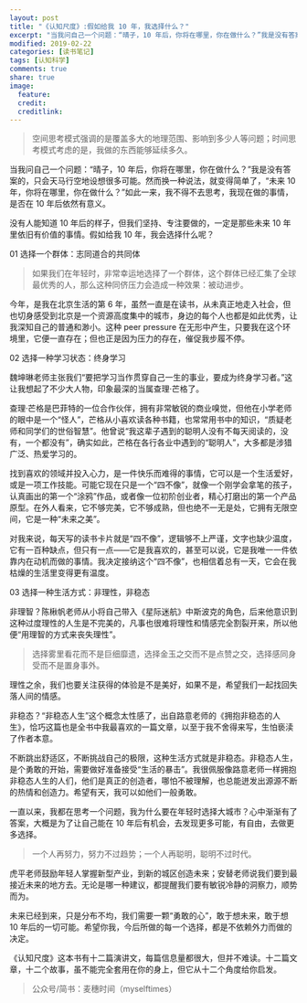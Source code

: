 ```yaml
---
layout: post
title: "《认知尺度》:假如给我 10 年，我选择什么？"
excerpt: "当我问自己一个问题：“晴子，10 年后，你将在哪里，你在做什么？”我是没有答案的，只会天马行空地设想很多可能。然而换一种说法，就变得简单了，“未来 10 年，你将在哪里，你在做什么？”如此一来，我不得不去思考，我现在做的事情，是否在 10 年后依然有意义。"
modified: 2019-02-22
categories: [读书笔记]
tags: [认知科学]
comments: true
share: true
image:
  feature:
  credit:
  creditlink:
---
```


> 空间思考模式强调的是覆盖多大的地理范围、影响到多少人等问题；时间思考模式考虑的是，我做的东西能够延续多久。

当我问自己一个问题：“晴子，10 年后，你将在哪里，你在做什么？”我是没有答案的，只会天马行空地设想很多可能。然而换一种说法，就变得简单了，“未来 10 年，你将在哪里，你在做什么？”如此一来，我不得不去思考，我现在做的事情，是否在 10 年后依然有意义。

没有人能知道 10 年后的样子，但我们坚持、专注要做的，一定是那些未来 10 年里依旧有价值的事情。假如给我 10 年，我会选择什么呢？

01 选择一个群体：志同道合的共同体

> 如果我们在年轻时，非常幸运地选择了一个群体，这个群体已经汇集了全球最优秀的人，那么这种同侪压力会造成一种效果：被动进步。

今年，是我在北京生活的第 6 年，虽然一直是在读书，从未真正地走入社会，但也切身感受到北京是一个资源高度集中的城市，身边的每个人也都是如此优秀，让我深知自己的普通和渺小。这种 peer pressure 在无形中产生，只要我在这个环境里，它便一直存在；但也正是因为压力的存在，催促我步履不停。

02 选择一种学习状态：终身学习

魏坤琳老师主张我们“要把学习当作贯穿自己一生的事业，要成为终身学习者。”这让我想起了不少大人物，印象最深的当属查理·芒格了。

查理·芒格是巴菲特的一位合作伙伴，拥有非常敏锐的商业嗅觉，但他在小学老师的眼中是一个“怪人”，芒格从小喜欢读各种书籍，也常常用书中的知识，“质疑老师和同学们的世俗智慧”。他曾说“我这辈子遇到的聪明人没有不每天阅读的，没有，一个都没有”，确实如此，芒格在各行各业中遇到的“聪明人”，大多都是涉猎广泛、热爱学习的。

找到喜欢的领域并投入心力，是一件快乐而难得的事情，它可以是一个生活爱好，或是一项工作技能。可能它现在只是一个“四不像”，就像一个刚学会拿笔的孩子，认真画出的第一个“涂鸦”作品，或者像一位初阶创业者，精心打磨出的第一个产品原型。在外人看来，它不够完美，它不够成熟，但也绝不一无是处，它拥有无限空间，它是一种“未来之美”。

对我来说，每天写的读书卡片就是“四不像”，逻辑够不上严谨，文字也缺少温度，它有一百种缺点，但只有一点——它是我喜欢的，甚至可以说，它是我唯一一件依靠内在动机而做的事情。我决定接纳这个“四不像”，也相信着总有一天，它会在我枯燥的生活里变得更有温度。

03 选择一种生活方式：非理性，非稳态

非理智？陈楸帆老师从小将自己带入《星际迷航》中斯波克的角色，后来他意识到这种过度理性的人生是不完美的，凡事也很难将理性和情感完全割裂开来，所以他便“用理智的方式来丧失理性”。

> 选择雾里看花而不是巨细靡遗，选择金玉之交而不是点赞之交，选择感同身受而不是置身事外。

理性之余，我们也要关注获得的体验是不是美好，如果不是，希望我们一起找回失落人间的情感。

非稳态？“非稳态人生”这个概念太性感了，出自路意老师的《拥抱非稳态的人生》，恰巧这篇也是全书中我最喜欢的一篇文章，以至于我不舍得来写，生怕亵渎了作者本意。

不断跳出舒适区，不断挑战自己的极限，这种生活方式就是非稳态。非稳态人生，是个勇敢的开始，需要做好准备接受“生活的暴击”。我很佩服像路意老师一样拥抱非稳态人生的人们，他们是真正的创造者，哪怕不被理解，也总能迸发出源源不断的热情和创造力。希望有天，我可以如他们一般勇敢。

一直以来，我都在思考一个问题，我为什么要在年轻时选择大城市？心中渐渐有了答案，大概是为了让自己能在 10 年后有机会，去发现更多可能，有自由，去做更多选择。

> 一个人再努力，努力不过趋势；一个人再聪明，聪明不过时代。

虎平老师鼓励年轻人掌握新型产业，到新的城区创造未来；安替老师说我们要到最接近未来的地方去。无论是哪一种建议，都提醒我们要有敏锐冷静的洞察力，顺势而为。

未来已经到来，只是分布不均，我们需要一颗“勇敢的心”，敢于想未来，敢于想 10 年后的一切可能。希望你我，今后所做的每一个选择，都是不依赖外力而做的决定。

《认知尺度》这本书有十二篇演讲文，每篇信息量都很大，但并不难读。十二篇文章，十二个故事，虽不能完全套用在你的身上，但它从十二个角度给你启发。

> 公众号/简书：麦穗时间（myselftimes）
